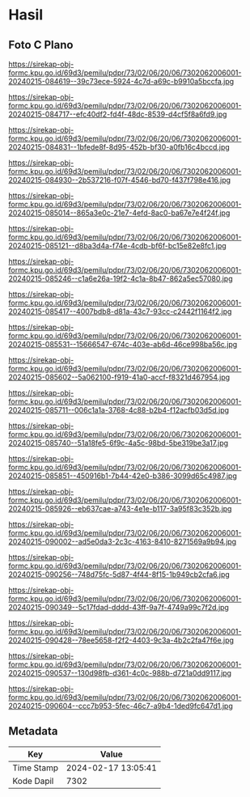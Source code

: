 # Hasil

## Foto C Plano

https://sirekap-obj-formc.kpu.go.id/69d3/pemilu/pdpr/73/02/06/20/06/7302062006001-20240215-084619--39c73ece-5924-4c7d-a69c-b9910a5bccfa.jpg

https://sirekap-obj-formc.kpu.go.id/69d3/pemilu/pdpr/73/02/06/20/06/7302062006001-20240215-084717--efc40df2-fd4f-48dc-8539-d4cf5f8a6fd9.jpg

https://sirekap-obj-formc.kpu.go.id/69d3/pemilu/pdpr/73/02/06/20/06/7302062006001-20240215-084831--1bfede8f-8d95-452b-bf30-a0fb16c4bccd.jpg

https://sirekap-obj-formc.kpu.go.id/69d3/pemilu/pdpr/73/02/06/20/06/7302062006001-20240215-084930--2b537216-f07f-4546-bd70-f437f798e416.jpg

https://sirekap-obj-formc.kpu.go.id/69d3/pemilu/pdpr/73/02/06/20/06/7302062006001-20240215-085014--865a3e0c-21e7-4efd-8ac0-ba67e7e4f24f.jpg

https://sirekap-obj-formc.kpu.go.id/69d3/pemilu/pdpr/73/02/06/20/06/7302062006001-20240215-085121--d8ba3d4a-f74e-4cdb-bf6f-bc15e82e8fc1.jpg

https://sirekap-obj-formc.kpu.go.id/69d3/pemilu/pdpr/73/02/06/20/06/7302062006001-20240215-085246--c1a6e26a-19f2-4c1a-8b47-862a5ec57080.jpg

https://sirekap-obj-formc.kpu.go.id/69d3/pemilu/pdpr/73/02/06/20/06/7302062006001-20240215-085417--4007bdb8-d81a-43c7-93cc-c2442f1164f2.jpg

https://sirekap-obj-formc.kpu.go.id/69d3/pemilu/pdpr/73/02/06/20/06/7302062006001-20240215-085531--15666547-674c-403e-ab6d-46ce998ba56c.jpg

https://sirekap-obj-formc.kpu.go.id/69d3/pemilu/pdpr/73/02/06/20/06/7302062006001-20240215-085602--5a062100-f919-41a0-accf-f8321d467954.jpg

https://sirekap-obj-formc.kpu.go.id/69d3/pemilu/pdpr/73/02/06/20/06/7302062006001-20240215-085711--006c1a1a-3768-4c88-b2b4-f12acfb03d5d.jpg

https://sirekap-obj-formc.kpu.go.id/69d3/pemilu/pdpr/73/02/06/20/06/7302062006001-20240215-085740--51a18fe5-6f9c-4a5c-98bd-5be319be3a17.jpg

https://sirekap-obj-formc.kpu.go.id/69d3/pemilu/pdpr/73/02/06/20/06/7302062006001-20240215-085851--450916b1-7b44-42e0-b386-3099d65c4987.jpg

https://sirekap-obj-formc.kpu.go.id/69d3/pemilu/pdpr/73/02/06/20/06/7302062006001-20240215-085926--eb637cae-a743-4e1e-b117-3a95f83c352b.jpg

https://sirekap-obj-formc.kpu.go.id/69d3/pemilu/pdpr/73/02/06/20/06/7302062006001-20240215-090002--ad5e0da3-2c3c-4163-8410-8271569a9b94.jpg

https://sirekap-obj-formc.kpu.go.id/69d3/pemilu/pdpr/73/02/06/20/06/7302062006001-20240215-090256--748d75fc-5d87-4f44-8f15-1b949cb2cfa6.jpg

https://sirekap-obj-formc.kpu.go.id/69d3/pemilu/pdpr/73/02/06/20/06/7302062006001-20240215-090349--5c17fdad-dddd-43ff-9a7f-4749a99c7f2d.jpg

https://sirekap-obj-formc.kpu.go.id/69d3/pemilu/pdpr/73/02/06/20/06/7302062006001-20240215-090428--78ee5658-f2f2-4403-9c3a-4b2c2fa47f6e.jpg

https://sirekap-obj-formc.kpu.go.id/69d3/pemilu/pdpr/73/02/06/20/06/7302062006001-20240215-090537--130d98fb-d361-4c0c-988b-d721a0dd9117.jpg

https://sirekap-obj-formc.kpu.go.id/69d3/pemilu/pdpr/73/02/06/20/06/7302062006001-20240215-090604--ccc7b953-5fec-46c7-a9b4-1ded9fc647d1.jpg


## Metadata

| Key        | Value               |
| ---------- | ------------------- |
| Time Stamp | 2024-02-17 13:05:41 |
| Kode Dapil | 7302                |




